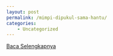 ```yaml
---
layout: post
permalink: /mimpi-dipukul-sama-hantu/
categories:
    - Uncategorized
---
```


[Baca Selengkapnya](/09)